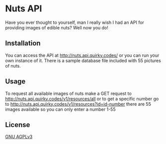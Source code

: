 # Nuts API
Have you ever thought to yourself, man I really wish I had an API for providing images of edible nuts? Well now you do!

## Installation
You can access the API at http://nuts.api.quirky.codes/ or you can run your own instance of it. There is a sample database file included with 55 pictures of nuts.

## Usage
To request all available images of nuts make a GET request to http://nuts.api.quirky.codes/v1/resources/all or to get a specific number go to http://nuts.api.quirky.codes/v1/resources?id=id-number there are 55 images available so you can only enter a number 1-55

## License
[GNU AGPLv3](https://choosealicense.com/licenses/agpl-3.0/)
